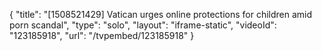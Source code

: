 {
    "title": "[1508521429] Vatican urges online protections for children amid porn scandal",
    "type": "solo",
    "layout": "iframe-static",
    "videoId": "123185918",
    "url": "\/tvpembed\/123185918"
}